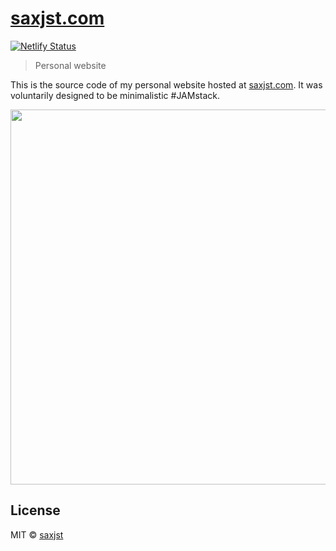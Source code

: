 # [saxjst.com](https://saxjst.com)
[![Netlify Status](https://api.netlify.com/api/v1/badges/366a7436-480c-4cd2-a6eb-4c02f0459f5b/deploy-status)](https://app.netlify.com/sites/pensive-johnson-8e7d33/deploys)
> Personal website

This is the source code of my personal website hosted at [saxjst.com](https://saxjst.com). It was voluntarily designed to be minimalistic #JAMstack.
<div align="center">
<a href="https://saxjst.com">
	<img src="screenshot-home.png" width="600">
</a>
</div>

## License

MIT © [saxjst](https://saxjst.com)
